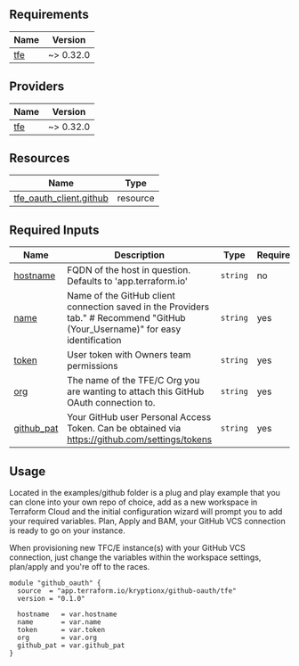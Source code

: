 <!-- BEGIN_TF_DOCS -->

## Requirements

| Name                                                   | Version   |
| ------------------------------------------------------ | --------- |
| <a name="requirement_tfe"></a> [tfe](#requirement_tfe) | ~> 0.32.0 |

## Providers

| Name                                             | Version   |
| ------------------------------------------------ | --------- |
| <a name="provider_tfe"></a> [tfe](#provider_tfe) | ~> 0.32.0 |

## Resources

| Name                                                                                                                | Type     |
| ------------------------------------------------------------------------------------------------------------------- | -------- |
| [tfe_oauth_client.github](https://registry.terraform.io/providers/hashicorp/tfe/latest/docs/resources/oauth_client) | resource |

## Required Inputs

| Name                                                            | Description                                                                                                                    | Type     | Required |
| --------------------------------------------------------------- | ------------------------------------------------------------------------------------------------------------------------------ | -------- | -------- |
| <a name="input_hostname"></a> [hostname](#input_hostname)       | FQDN of the host in question. Defaults to 'app.terraform.io'                                                                   | `string` | no       |
| <a name="input_name"></a> [name](#input_name)                   | Name of the GitHub client connection saved in the Providers tab." # Recommend "GitHub (Your_Username)" for easy identification | `string` | yes      |
| <a name="input_token"></a> [token](#input_token)                | User token with Owners team permissions                                                                                        | `string` | yes      |
| <a name="input_org"></a> [org](#input_org)                      | The name of the TFE/C Org you are wanting to attach this GitHub OAuth connection to.                                           | `string` | yes      |
| <a name="input_github_pat"></a> [github_pat](#input_github_pat) | Your GitHub user Personal Access Token. Can be obtained via https://github.com/settings/tokens                                 | `string` | yes      |

## Usage

Located in the examples/github folder is a plug and play example that you can clone into your own repo of choice, add as a new workspace in Terraform Cloud and the initial configuration wizard will prompt you to add your required variables. Plan, Apply and BAM, your GitHub VCS connection is ready to go on your instance.

When provisioning new TFC/E instance(s) with your GitHub VCS connection, just change the variables within the workspace settings, plan/apply and you're off to the races.

```
module "github_oauth" {
  source  = "app.terraform.io/kryptionx/github-oauth/tfe"
  version = "0.1.0"

  hostname   = var.hostname
  name       = var.name
  token      = var.token
  org        = var.org
  github_pat = var.github_pat
}
```

<!-- END_TF_DOCS -->
